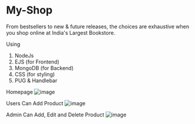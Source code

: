 # My-Shop
From bestsellers to new &amp; future releases, the choices are exhaustive when you shop online at India's Largest Bookstore.

Using 
1. NodeJs 
2. EJS (for Frontend)
3. MongoDB (for Backend)
4. CSS (for styling)
5. PUG & Handlebar 


Homepage
![image](https://user-images.githubusercontent.com/125430379/224316624-21b3edd0-31ad-4474-be26-17a92309ad79.png)

Users Can Add Product
![image](https://user-images.githubusercontent.com/125430379/224316742-5a5ac184-4bf6-4024-9a14-9d31d7d4a362.png)


Admin Can Add, Edit and Delete Product 
![image](https://user-images.githubusercontent.com/125430379/224317470-5f5b4849-87a8-4516-959f-2c9317fd3e4b.png)
